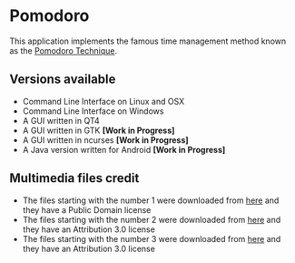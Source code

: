# Pomodoro

This application implements the famous time management method known as the [Pomodoro Technique][1].

## Versions available

* Command Line Interface on Linux and OSX
* Command Line Interface on Windows
* A GUI written in QT4
* A GUI written in GTK **[Work in Progress]**
* A GUI written in ncurses **[Work in Progress]**
* A Java version written for Android **[Work in Progress]**


## Multimedia files credit

* The files starting with the number 1 were downloaded from [here][2] and they have a Public Domain license
* The files starting with the number 2 were downloaded from [here][3] and they have an Attribution 3.0 license
* The files starting with the number 3 were downloaded from [here][4] and they have an Attribution 3.0 license

[1]: https://en.wikipedia.org/wiki/Pomodoro_Technique
[2]: http://soundbible.com/1795-Electrical-Sweep.html
[3]: http://soundbible.com/1823-Winning-Triumphal-Fanfare.html
[4]: http://soundbible.com/1846-Warbling-Vireo.html
